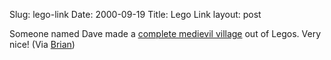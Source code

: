 Slug: lego-link
Date: 2000-09-19
Title: Lego Link
layout: post

Someone named Dave made a <a href="http://www.suave.net/~dave/newtown.cgi">complete medievil village</a> out of Legos. Very nice! (Via <a href="http://www.carnell.com/brian/">Brian</a>)
